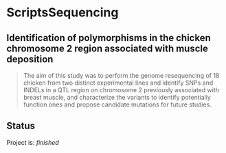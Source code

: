 # ScriptsSequencing

## Identification of polymorphisms in the chicken chromosome 2 region associated with muscle deposition
> The aim of this study was to perform the genome
resequencing of 18 chicken from two distinct experimental lines and identify SNPs and
INDELs in a QTL region on chromosome 2 previously associated with breast muscle, and
characterize the variants to identify potentially function ones and propose candidate mutations
for future studies.

## Status
Project is: _finished_


